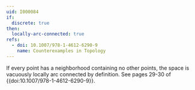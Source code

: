 ```yaml
---
uid: I000084
if:
  discrete: true
then:
  locally-arc-connected: true
refs:
  - doi: 10.1007/978-1-4612-6290-9
    name: Counterexamples in Topology
---
```

If every point has a neighborhood containing no other points, the space is vacuously locally arc connected by definition.
See pages 29-30 of {{doi:10.1007/978-1-4612-6290-9}}.
